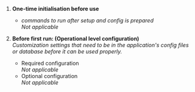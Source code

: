 1. **One-time initialisation before use**
   - _commands to run after setup and config is prepared_  
     _Not applicable_

1. **Before first run: (Operational level configuration)**  
   _Customization settings that need to be in the application's config files or database before it can be used properly._	
	- Required configuration  
        _Not applicable_
	- Optional configuration  
          _Not applicable_